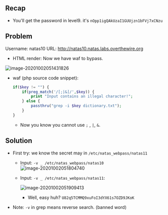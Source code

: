 ## Recap

* You'll get the password in level9. it's `nOpp1igQAkUzaI1GUUjzn1bFVj7xCNzu`

## Problem 

Username: natas10
URL:      http://natas10.natas.labs.overthewire.org

* HTML render: Now we have waf to bypass.

![image-20201002051431826](https://i.imgur.com/EDQIJfX.png)

* waf (php source code snippet): 

  ```php
  if($key != "") {
      if(preg_match('/[;|&]/',$key)) {
          print "Input contains an illegal character!";
      } else {
          passthru("grep -i $key dictionary.txt");
      }
  }
  ```

  * Now you know you cannot use `;` , `|`, `&`.

## Solution

* First try: we know the secret may in `/etc/natas_webpass/natas11`

  * Input: `-v _ /etc/natas_webpass/natas10` ![image-20201002051804740](https://i.imgur.com/2HkvbrT.png)

  * Input: `-v _ /etc/natas_webpass/natas11`:

    ![image-20201002051909413](https://i.imgur.com/52COIdB.png)

    * Well, easy huh? `U82q5TCMMQ9xuFoI3dYX61s7OZD9JKoK`

* Note: `-v` in grep means reverse search. (banned word)